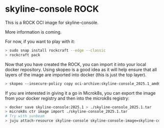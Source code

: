 # skyline-console ROCK

This is a ROCK OCI image for skyline-console.

More information is coming.

For now, if you want to play with it:

```bash
> sudo snap install rockcraft --edge --classic
> rockcraft pack
```

Now that you have created the ROCK, you can import it into
your local docker repository. Using skopeo is a good idea as
it will help ensure that all layers of the image are imported
into docker (this is just the top layer).

```bash
> skopeo --insecure-policy copy oci-archive:skyline-console_2025.1_amd64.rock docker-daemon:skyline-console:2025.1
```

If you are interested in giving it a go in Microk8s, you can
export the image from your docker registry and then into the
microk8s registry:

```bash
> docker save skyline-console:2025.1 > ./skyline-console_2025.1.tar
> microk8s ctr image import ./skyline-console_2025.1.tar
# Try with sunbeam
> juju attach-resource skyline-console skyline-console-image=skyline-console:2025.1
```
